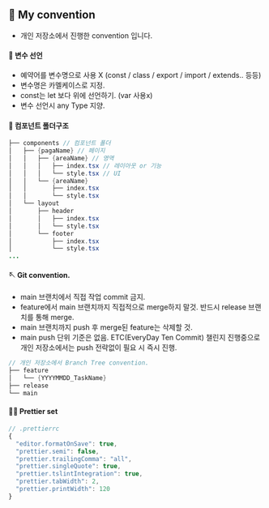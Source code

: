 ## 🤺 My convention

- 개인 저장소에서 진행한 convention 입니다.

#### 🥋 변수 선언
- 예약어를 변수명으로 사용 X (const / class / export / import / extends.. 등등)
- 변수명은 카멜케이스로 지정.
- const는 let 보다 위에 선언하기. (var 사용x)
- 변수 선언시 any Type 지양.

#### 📝 컴포넌트 폴더구조
```java
├── components // 컴포넌트 폴더
│   ├── {pagaName} // 페이지
│   │   ├── {areaName} // 영역
│   │   │   ├── index.tsx // 레이아웃 or 기능
│   │   │   └── style.tsx // UI
│   │   └── {areaName}
│   │       ├── index.tsx 
│   │       └── style.tsx 
│   └── layout
│       ├── header
│       │   ├── index.tsx
│       │   └── style.tsx
│       └── footer
│           ├── index.tsx 
│           └── style.tsx 
...
```

#### 🪡 Git convention.
- main 브랜치에서 직접 작업 commit 금지.
- feature에서 main 브랜치까지 직접적으로 merge하지 말것. 반드시 release 브랜치를 통해 merge.
- main 브랜치까지 push 후 merge된 feature는 삭제할 것.
- main push 단위 기준은 없음. ETC(EveryDay Ten Commit) 챌린지 진행중으로 개인 저장소에서는 push 전략없이 필요 시 즉시 진행.
```java
// 개인 저장소에서 Branch Tree convention.
├── feature
│   └── {YYYYMMDD_TaskName}
├── release
└── main
```

#### 🤹‍♂️ Prettier set

```js
// .prettierrc
{
  "editor.formatOnSave": true,
  "prettier.semi": false,
  "prettier.trailingComma": "all",
  "prettier.singleQuote": true,
  "prettier.tslintIntegration": true,
  "prettier.tabWidth": 2,
  "prettier.printWidth": 120
}
```

